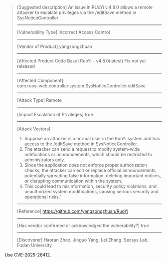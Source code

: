 > [Suggested description]
> An issue in RUoYi v.4.8.0 allows a remote attacker to escalate
> privileges via the /editSave method in SysNoticeController
>
> ------------------------------------------
>
> [Vulnerability Type]
> Incorrect Access Control
>
> ------------------------------------------
>
> [Vendor of Product]
> yangzongzhuan
>
> ------------------------------------------
>
> [Affected Product Code Base]
> RuoYi - v4.8.0(latest)  Fix not yet released
>
> ------------------------------------------
>
> [Affected Component]
> com.ruoyi.web.controller.system.SysNoticeController.editSave
>
> ------------------------------------------
>
> [Attack Type]
> Remote
>
> ------------------------------------------
>
> [Impact Escalation of Privileges]
> true
>
> ------------------------------------------
>
> [Attack Vectors]
> 1. Suppose an attacker is a normal user in the RuoYi system and has access to the /editSave method in SysNoticeController.
>  2. The attacker can send a request to modify system-wide notifications or announcements, which should be restricted to administrators only.
>  3. Since the application does not enforce proper authorization checks, the attacker can edit or replace official announcements, potentially spreading false information, deleting important notices, or disrupting communication within the system.
>  4. This could lead to misinformation, security policy violations, and unauthorized system modifications, causing serious security and operational risks."
>
> ------------------------------------------
>
> [Reference]
> https://github.com/yangzongzhuan/RuoYi
>
> ------------------------------------------
>
> [Has vendor confirmed or acknowledged the vulnerability?]
> true
>
> ------------------------------------------
>
> [Discoverer]
> Haoran Zhao, Jinguo Yang, Lei Zhang. Secsys Lab, Fudan University

Use CVE-2025-28412.